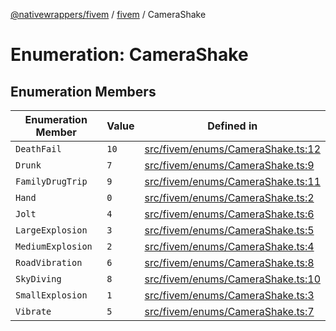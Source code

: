 [@nativewrappers/fivem](../../README.md) / [fivem](../README.md) / CameraShake

# Enumeration: CameraShake

## Enumeration Members

| Enumeration Member | Value | Defined in |
| ------ | ------ | ------ |
| `DeathFail` | `10` | [src/fivem/enums/CameraShake.ts:12](https://github.com/nativewrappers/fivem/blob/2d4fa96d0a81695a673fe4c595d3abfefbf554a5/src/fivem/enums/CameraShake.ts#L12) |
| `Drunk` | `7` | [src/fivem/enums/CameraShake.ts:9](https://github.com/nativewrappers/fivem/blob/2d4fa96d0a81695a673fe4c595d3abfefbf554a5/src/fivem/enums/CameraShake.ts#L9) |
| `FamilyDrugTrip` | `9` | [src/fivem/enums/CameraShake.ts:11](https://github.com/nativewrappers/fivem/blob/2d4fa96d0a81695a673fe4c595d3abfefbf554a5/src/fivem/enums/CameraShake.ts#L11) |
| `Hand` | `0` | [src/fivem/enums/CameraShake.ts:2](https://github.com/nativewrappers/fivem/blob/2d4fa96d0a81695a673fe4c595d3abfefbf554a5/src/fivem/enums/CameraShake.ts#L2) |
| `Jolt` | `4` | [src/fivem/enums/CameraShake.ts:6](https://github.com/nativewrappers/fivem/blob/2d4fa96d0a81695a673fe4c595d3abfefbf554a5/src/fivem/enums/CameraShake.ts#L6) |
| `LargeExplosion` | `3` | [src/fivem/enums/CameraShake.ts:5](https://github.com/nativewrappers/fivem/blob/2d4fa96d0a81695a673fe4c595d3abfefbf554a5/src/fivem/enums/CameraShake.ts#L5) |
| `MediumExplosion` | `2` | [src/fivem/enums/CameraShake.ts:4](https://github.com/nativewrappers/fivem/blob/2d4fa96d0a81695a673fe4c595d3abfefbf554a5/src/fivem/enums/CameraShake.ts#L4) |
| `RoadVibration` | `6` | [src/fivem/enums/CameraShake.ts:8](https://github.com/nativewrappers/fivem/blob/2d4fa96d0a81695a673fe4c595d3abfefbf554a5/src/fivem/enums/CameraShake.ts#L8) |
| `SkyDiving` | `8` | [src/fivem/enums/CameraShake.ts:10](https://github.com/nativewrappers/fivem/blob/2d4fa96d0a81695a673fe4c595d3abfefbf554a5/src/fivem/enums/CameraShake.ts#L10) |
| `SmallExplosion` | `1` | [src/fivem/enums/CameraShake.ts:3](https://github.com/nativewrappers/fivem/blob/2d4fa96d0a81695a673fe4c595d3abfefbf554a5/src/fivem/enums/CameraShake.ts#L3) |
| `Vibrate` | `5` | [src/fivem/enums/CameraShake.ts:7](https://github.com/nativewrappers/fivem/blob/2d4fa96d0a81695a673fe4c595d3abfefbf554a5/src/fivem/enums/CameraShake.ts#L7) |
